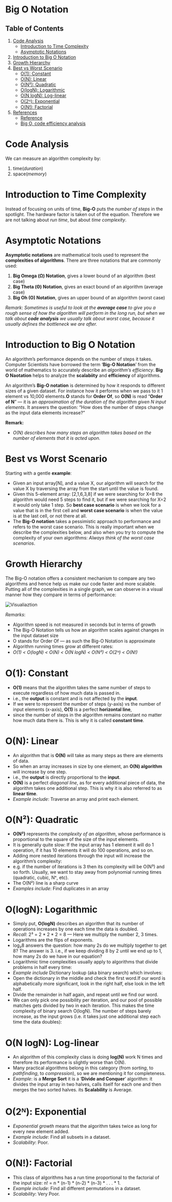 # Big O Notation
## Table of Contents
1. [Code Analysis](#Code-Analysis)
    - [Introduction to Time Complexity](#Introduction-to-Time-Complexity)
    - [Asymptotic Notations](#Asymptotic-Notations)
2. [Introduction to Big O Notation](#Introduction-to-Big-O-Notation)
3. [Growth Hierarchy](#Growth-Hierarchy)
4. [Best vs Worst Scenario](#Best-vs-Worst-Scenario)
    - [O(1): Constant]()
    - [O(N): Linear]()
    - [O(N²):  Quadratic]()
    - [O(logN): Logarithmic]()
    - [O(N logN): Log-linear]()
    - [O(2ᴺ): Exponential]()
    - [O(N!): Factorial]()
5. [References]()
    - [Reference](https://towardsdatascience.com/the-big-o-notation-d35d52f38134)
    - [Big O, code efficiency analysis](https://dev.to/kerosz/big-o-code-efficiency-analysis-phk)

# Code Analysis
We can measure an algorithm complexity by:
1. time(_duration_)
2. space(_memory_)
# Introduction to Time Complexity
Instead of focusing on units of time, __Big-O__ puts the _number of steps_ in the spotlight. The hardware factor is taken out of the equation. Therefore we are not talking about _run time_, but about _time complexity_.

# Asymptotic Notations
__Asymptotic notations__ are mathematical tools used to represent the __complexities of algorithms__. There are three notations that are commonly used:
1. __Big Omega (Ω) Notation__, gives a lower bound of an algorithm (best case)
2. __Big Theta (Θ) Notation__, gives an exact bound of an algorithm (average case)
3. __Big Oh (O) Notation__, gives an upper bound of an algorithm (worst case)

_Remark_: _Sometimes is useful to look at the __average case__ to give you a rough sense of how the algorithm will perform in the long run, but when we talk about __code analysis__ we usually talk about worst case, because it usually defines the bottleneck we are after._

# Introduction to Big O Notation
An algorithm’s performance depends on the number of steps it takes. Computer Scientists have borrowed the term ‘__Big-O Notation__’ from the world of mathematics to accurately describe an _algorithm’s efficiency_. __Big O Naotation__ helps to analyze the __scalabiity__ and __efficiency__ of algorithms.

An algorithm’s __Big-O notation__ is determined by how it responds to different sizes of a given dataset. For instance how it performs when we pass to it 1 element vs 10,000 elements.__O__ stands for __Order Of__, so __O(N)__ is read “__Order of N__” — it is an _approximation of the duration of the algorithm given N input elements_. It answers the question: “How does the number of steps change as the input data elements increase?”

__Remark:__ 
* _O(N) describes how many steps an algorithm takes based on the number of elements that it is acted upon._

# Best vs Worst Scenario
Starting with a gentle __example__: 
* Given an input array[N], and a value X, our algorithm will search for the value X by traversing the array from the start until the value is found.
* Given this 5-element array: [2,1,6,3,8] if we were searching for X=8 the algorithm would need 5 steps to find it, but if we were searching for X=2 it would only take 1 step. So __best case scenario__ is when we look for a value that is in the first cell and __worst case scenario__ is when the value is at the last cell, or not there at all.
* The __Big-O notation__ takes a pessimistic approach to performance and refers to the worst case scenario. This is really important when we describe the complexities below, and also when you try to compute the complexity of your own algorithms: _Always think of the worst case scenarios_.

# Growth Hierarchy
The Big-O notation offers a consistent mechanism to compare any two algorithms and hence help us make our code faster and more scalable. Putting all of the complexities in a single graph, we can observe in a visual manner how they compare in terms of performance:

![Visualiaztion](https://github.com/nyangweso-rodgers/Computer_Science_Concepts/blob/master/Images_and_Visualizations_for_Illustrations/big_o_notation.png)

_Remarks_:
* Algorithm speed is not measured in seconds but in terms of growth
* The Big-O Notation tells us how an algorithm scales against changes in the input dataset size
* O stands for Order Of — as such the Big-O Notation is approximate
* Algorithm running times grow at different rates:
* _O(1) < O(logN) < O(N) < O(N logN) < O(N²) < O(2ᴺ) < O(N!)_

# O(1): Constant
* __O(1)__ means that the algorithm takes the same number of steps to execute regardless of how much data is passed in. 
* i.e., the __output__ is constant and is not affected by the __input__.
* If we were to represent the number of steps (y-axis) vs the number of input elements (x-axis), __O(1)__ is a perfect __horizontal line__, 
* since the number of steps in the algorithm remains constant no matter how much data there is. This is why it is called __constant time__.

# O(N): Linear
* An algorithm that is __O(N)__ will take as many steps as there are elements of data. 
* So when an array increases in size by one element, an __O(N) algorithm__ will increase by one step. 
* i.e., the __output__ is directly proportional to the __input__.
* __O(N)__ is a perfect _diagonal line_, as for every additional piece of data, the algorithm takes one additional step. This is why it is also referred to as __linear time__.
* _Example include_: Traverse an array and print each element.

# O(N²):  Quadratic
* __O(N²)__ represents the _complexity of an algorithm_, whose performance is proportional to the square of the size of the input elements. 
* It is generally quite slow: If the input array has 1 element it will do 1 operation, if it has 10 elements it will do 100 operations, and so on.
* Adding more nested iterations through the input will increase the algorithm’s complexity: 
* e.g. if the number of iterations is 3 then its complexity will be O(N³) and so forth. Usually, we want to stay away from polynomial running times (quadratic, cubic, Nˣ, etc).
* The O(N²) line is a sharp curve
* _Examples include_: Find duplicates in an array

# O(logN): Logarithmic
* Simply put, __O(logN)__ describes an algorithm that its number of operations increases by one each time the data is doubled.
* _Recall_: 2³ = 2 * 2 * 2 = 8 — Here we multiply the number 2, 3 times.
* Logarithms are the flips of exponents.
* log₂8 answers the question: how many 2s do we multiply together to get 8? The answer is 3. i.e., if we keep dividing 8 by 2 until we end up to 1, how many 2s do we have in our equation?
* Logarithmic time complexities usually apply to algorithms that divide problems in half every time: 
* _Example include_ Dictionary lookup (aka binary search) which involves:
* Open the dictionary in the middle and check the first word.If our word is alphabetically more significant, look in the right half, else look in the left half.
* Divide the remainder in half again, and repeat until we find our word.
* We can only pick one possibility per iteration, and our pool of possible matches gets divided by two in each iteration. This makes the time complexity of binary search O(logN). The number of steps barely increase, as the input grows (i.e. it takes just one additional step each time the data doubles):

# O(N logN): Log-linear
* An algorithm of this complexity class is doing __log(N)__ work N times and therefore its performance is slightly worse than O(N). 
* Many practical algorithms belong in this category (from _sorting_, to _pathfinding_, to _compression_), so we are mentioning it for completeness. 
* _Example_: is a __Merge Sort__ it is a ‘__Divide and Conquer__’ algorithm: it divides the input array in two halves, calls itself for each one and then merges the two sorted halves. its __Scalability__ is Average.

# O(2ᴺ): Exponential
* _Exponential growth_ means that the algorithm takes twice as long for every new element added.
* _Example include_: Find all subsets in a dataset.
* _Scalability_: Poor.

# O(N!): Factorial
* This class of algorithms has a run time proportional to the factorial of the input size: n! = n * (n-1) * (n-2) * (n-3) * . . . * 1.
* _Example include_: Find all different permutations in a dataset.
* _Scalability_: Very Poor.
